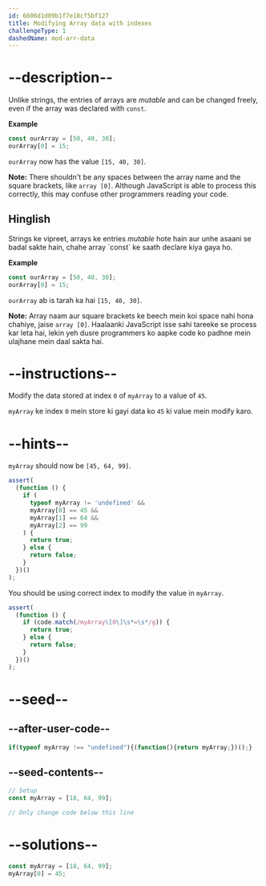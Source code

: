 ```yaml
---
id: 6606d1d09b1f7e18cf5bf127
title: Modifying Array data with indexes
challengeType: 1
dashedName: mod-arr-data
---
```


# --description--

Unlike strings, the entries of arrays are <dfn>mutable</dfn> and can be changed freely, even if the array was declared with `const`.

**Example**

```js
const ourArray = [50, 40, 30];
ourArray[0] = 15;
```

`ourArray` now has the value `[15, 40, 30]`.

**Note:** There shouldn't be any spaces between the array name and the square brackets, like `array [0]`. Although JavaScript is able to process this correctly, this may confuse other programmers reading your code.
<h2>Hinglish</h2>
Strings ke vipreet, arrays ke entries <dfn>mutable</dfn> hote hain aur unhe asaani se badal sakte hain, chahe array `const` ke saath declare kiya gaya ho.

**Example**

```js
const ourArray = [50, 40, 30];
ourArray[0] = 15;
```

`ourArray` ab is tarah ka hai `[15, 40, 30]`.

**Note:** Array naam aur square brackets ke beech mein koi space nahi hona chahiye, jaise `array [0]`. Haalaanki JavaScript isse sahi tareeke se process kar leta hai, lekin yeh dusre programmers ko aapke code ko padhne mein ulajhane mein daal sakta hai.

# --instructions--

Modify the data stored at index `0` of `myArray` to a value of `45`.

`myArray` ke index `0` mein store ki gayi data ko `45` ki value mein modify karo.

# --hints--

`myArray` should now be `[45, 64, 99]`.

```js
assert(
  (function () {
    if (
      typeof myArray != 'undefined' &&
      myArray[0] == 45 &&
      myArray[1] == 64 &&
      myArray[2] == 99
    ) {
      return true;
    } else {
      return false;
    }
  })()
);
```

You should be using correct index to modify the value in `myArray`.

```js
assert(
  (function () {
    if (code.match(/myArray\[0\]\s*=\s*/g)) {
      return true;
    } else {
      return false;
    }
  })()
);
```

# --seed--

## --after-user-code--

```js
if(typeof myArray !== "undefined"){(function(){return myArray;})();}
```

## --seed-contents--

```js
// Setup
const myArray = [18, 64, 99];

// Only change code below this line

```

# --solutions--

```js
const myArray = [18, 64, 99];
myArray[0] = 45;
```
